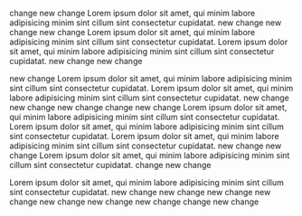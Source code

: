 change
new change
Lorem ipsum dolor sit amet, qui minim labore adipisicing minim sint cillum sint consectetur cupidatat.
new change
new change
new change
Lorem ipsum dolor sit amet, qui minim labore adipisicing minim sint cillum sint consectetur cupidatat.
Lorem ipsum dolor sit amet, qui minim labore adipisicing minim sint cillum sint consectetur cupidatat.
new change
new change

new change
Lorem ipsum dolor sit amet, qui minim labore adipisicing minim sint cillum sint consectetur cupidatat.
Lorem ipsum dolor sit amet, qui minim labore adipisicing minim sint cillum sint consectetur cupidatat.
new change
new change
new change
change
new change
Lorem ipsum dolor sit amet, qui minim labore adipisicing minim sint cillum sint consectetur cupidatat.
Lorem ipsum dolor sit amet, qui minim labore adipisicing minim sint cillum sint consectetur cupidatat.
Lorem ipsum dolor sit amet, qui minim labore adipisicing minim sint cillum sint consectetur cupidatat.
new change
new change
Lorem ipsum dolor sit amet, qui minim labore adipisicing minim sint cillum sint consectetur cupidatat.
change
new change

Lorem ipsum dolor sit amet, qui minim labore adipisicing minim sint cillum sint consectetur cupidatat.
new change
new change
new change
new change
new change
new change
new change
change
new change
